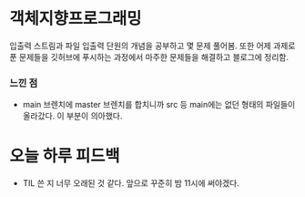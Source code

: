 # 객체지향프로그래밍
입출력 스트림과 파일 입출력 단원의 개념을 공부하고 몇 문제 풀어봄.
또한 어제 과제로 푼 문제들을 깃허브에 푸시하는 과정에서 마주한 문제들을 해결하고 블로그에 정리함.
### 느낀 점
- main 브렌치에 master 브렌치를 합치니까 src 등 main에는 없던 형태의 파일들이 올라갔다. 이 부분이 의아했다. 

# 오늘 하루 피드백
- TIL 쓴 지 너무 오래된 것 같다. 앞으로 꾸준히 밤 11시에 써야겠다. 